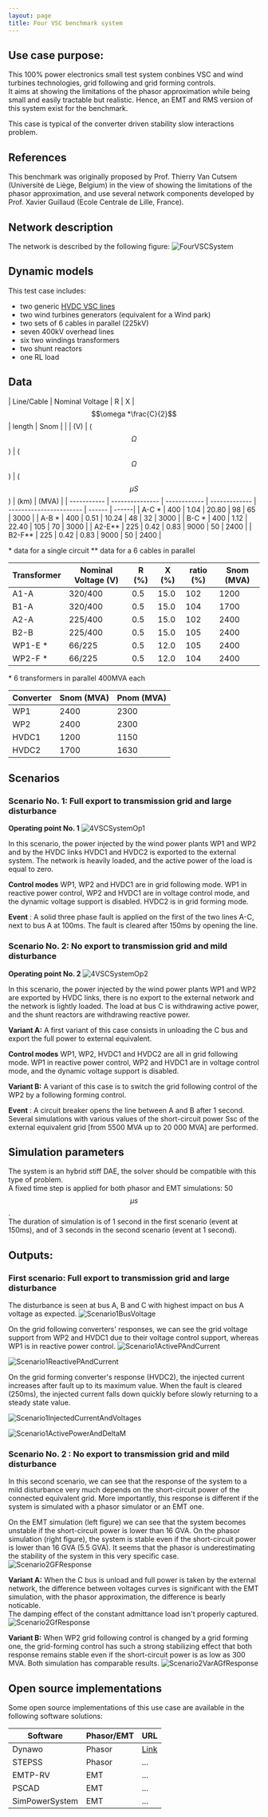```yaml
---
layout: page
title: Four VSC benchmark system
---
```


## Use case purpose: ​

This 100% power electronics small test system conbines VSC and wind turbines technologies, grid following and grid forming controls.  
It aims at showing the limitations of the phasor approximation while being small and easily tractable but realistic. Hence, an EMT and RMS version of this system exist for the benchmark.

This case is typical of the converter driven stability slow interactions problem.  

## References

This benchmark was originally proposed by Prof. Thierry Van Cutsem (Université de Liège, Belgium) in the view of showing the limitations of the phasor approximation, and use several network components developed by Prof. Xavier Guillaud (Ecole Centrale de Lille, France).

## Network ​description

The network is described by the following figure:
![FourVSCSystem](4VSCsystem.png)

## Dynamic models​

This test case includes:  

- two generic [HVDC VSC lines](../../../models/HVDC/VSC/HVDCVSCPhasor)
- two wind turbines generators (equivalent for a Wind park)
- two sets of 6 cables in parallel (225kV)
- seven 400kV overhead lines
- six two windings transformers
- two shunt reactors  
- one RL load  

## Data  

| Line/Cable  | Nominal Voltage |  R           |  X            | $$\omega *\frac{C}{2}$$ | length | Snom  |
|             | (V)             | ($$\Omega$$) | ($$\Omega$$)  | ($$\mu S$$)             | (km)   | (MVA) |
| ----------- | --------------- | ------------ | ------------- | ----------------------- | ------ | ------|
| A-C \*      | 400             |    1.04     |   20.80    | 98                   | 65          | 3000    |
| A-B \*      | 400             |    0.51     |   10.24    | 48                   | 32          | 3000    |
| B-C \*      | 400             |    1.12     |   22.40    | 105                  | 70          | 3000    |
| A2-E**      | 225             |    0.42     |   0.83     | 9000                 | 50          | 2400    |
| B2-F**      | 225             |    0.42     |   0.83     | 9000                 | 50          | 2400    |

\* data for a single circuit
** data for a 6 cables in parallel

| Transformer | Nominal Voltage (V) |  R (%)    |  X (%)     | ratio (%)     | Snom (MVA) |
| ----------- | --------------- | --------- | ---------- | ------------- | -----------|
| A1-A        | 320/400         |    0.5   |   15.0      | 102           | 1200       |
| B1-A        | 320/400         |    0.5   |   15.0      | 104           | 1700       |
| A2-A        | 225/400         |    0.5   |   15.0      | 102           | 2400       |
| B2-B        | 225/400         |    0.5   |   15.0      | 105           | 2400       |
| WP1-E \*    | 66/225          |    0.5   |   12.0      | 105           | 2400       |
| WP2-F \*    | 66/225          |    0.5   |   12.0      | 104           | 2400       |

\* 6 transformers in parallel 400MVA each  

| Converter   | Snom (MVA) |  Pnom (MVA)  |  
| ----------- | ---------- | ------ |  
| WP1         | 2400       |   2300 |  
| WP2         | 2400       |   2300 |
| HVDC1       | 1200       |   1150 |  
| HVDC2       | 1700       |   1630 |  

## Scenarios

### Scenario No. 1: Full export to transmission grid and large disturbance

**Operating point No. 1**
![4VSCSystemOp1](4VSCSystem_operating_point1.png)

In this scenario, the power injected by the wind power plants WP1 and WP2 and by the HVDC links HVDC1 and HVDC2 is exported to the external system. The network is heavily loaded, and the active power of the load is equal to zero.  

**Control modes**
WP1, WP2 and HVDC1 are in grid following mode. WP1 in reactive power control, WP2 and HVDC1 are in voltage control mode, and the dynamic voltage support is disabled.
HVDC2 is in grid forming mode.

**Event** : A solid three phase fault is applied on the first of the two lines A-C, next to bus A at 100ms. The fault is cleared after 150ms by opening the line.  

### Scenario No. 2: No export to transmission grid and mild disturbance

**Operating point No. 2**
![4VSCSystemOp2](4VSCSystem_operating_point2.png)

In this scenario, the power injected by the wind power plants WP1 and WP2 are exported by HVDC links, there is no export to the external network and the network is lightly loaded.
The load at bus C is withdrawing active power, and the shunt reactors are withdrawing reactive power.

**Variant A:** A first variant of this case consists in unloading the C bus and export the full power to external equivalent.

**Control modes**
WP1, WP2, HVDC1 and HVDC2 are all in grid following mode. WP1 in reactive power control, WP2 and HVDC1 are in voltage control mode, and the dynamic voltage support is disabled.

**Variant B:** A variant of this case is to switch the grid following control of the WP2 by a following forming control.

**Event** : A circuit breaker opens the line between A and B after 1 second.
Several simulations with various values of the short-circuit power Ssc of the external equivalent grid [from 5500 MVA up to 20 000 MVA] are performed.

## Simulation parameters

The system is an hybrid stiff DAE, the solver should be compatible with this type of problem.  
A fixed time step is applied for both phasor and EMT simulations: 50 $$\mu s$$.  
The duration of simulation is of 1 second in the first scenario (event at 150ms), and of 3 seconds in the second scenario (event at 1 second).

## Outputs: ​

### First scenario:  Full export to transmission grid and large disturbance

The disturbance is seen at bus A, B and C with highest impact on bus A voltage as expected.
![Scenario1BusVoltage](4VSCSystem_results_scenario1_bus_voltages.png)

On the grid following converters' responses, we can see the grid voltage support from WP2 and HVDC1 due to their voltage control support, whereas WP1 is in reactive power control.
![Scenario1ActivePAndCurrent](4VSCSystem_results_scenario1_converter_response_Gf.png)

![Scenario1ReactivePAndCurrent](4VSCSystem_results_scenario1_converter_response_Gfollowing_Q_iq.png)

On the grid forming converter's response (HVDC2), the injected current increases after fault up to its maximum value. When the fault is cleared (250ms), the injected current falls down quickly before slowly returning to a steady state value.

![Scenario1InjectedCurrentAndVoltages](4VSCSystem_results_scenario1_converter_response_GForming.png)

![Scenario1ActivePowerAndDeltaM](4VSCSystem_results_scenario1_converter_response_GForming2.png)

### Scenario No. 2 : No export to transmission grid and mild disturbance

In this second scenario, we can see that the response of the system to a mild disturbance very much depends on the short-circuit power of the connected equivalent grid. More importantly, this response is different if the system is simulated with a phasor simulator or an EMT one.

On the EMT simulation (left figure) we can see that the system becomes unstable if the short-circuit power is lower than 16 GVA. On the phasor simulation (right figure), the system is stable even if the short-circuit power is lower than 16 GVA (5.5 GVA). It seems that the phasor is underestimating the stability of the system in this very specific case.
![Scenario2GFResponse](4VSCSystem_results_scenario2_converter_response_Gfollowing.png)

**Variant A:** When the C bus is unload and full power is taken by the external network, the difference between voltages curves is significant with the EMT simulation, with the phasor approximation, the difference is bearly noticable.  
The damping effect of the constant admittance load isn't properly captured.  
![Scenario2GfResponse](4VSCSystem_results_scenario2A_converter_response_Gfollowing_voltage_WP2.png)

**Variant B:** When WP2 grid following control is changed by a grid forming one, the grid-forming control has such a strong stabilizing effect that both response remains stable even if the short-circuit power is as low as 300 MVA. Both simulation has comparable results.
![Scenario2VarAGfResponse](4VSCSystem_results_scenario2B_converter_response_Gforming_voltage_WP2.png)

## Open source implementations  

Some open source implementations of this use case are available in the following software solutions:

| Software   | Phasor/EMT  |   URL |
| --------------- | --- | ----------- |
| Dynawo        | Phasor | [Link](https://github.com/dynawo/dynawo/tree/master/examples/DynaSwing/GridForming_GridFollowing) |
| STEPSS  | Phasor | ... |
| EMTP-RV | EMT | ...   |
| PSCAD   | EMT | ...   |
| SimPowerSystem | EMT | ... |
